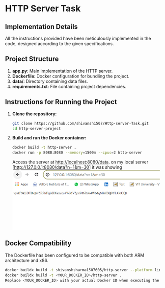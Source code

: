 # HTTP Server Task

## Implementation Details
All the instructions provided have been meticulously implemented in the code, designed according to the given specifications.

## Project Structure
1. **app.py**: Main implementation of the HTTP server.
2. **Dockerfile**: Docker configuration for bundling the project.
3. **data/**: Directory containing data files.
4. **requirements.txt**: File containing project dependencies.

## Instructions for Running the Project
1. **Clone the repository:**
    ```bash
    git clone https://github.com/shivansh1507/Http-server-Task.git
    cd http-server-project
    ```

2. **Build and run the Docker container:**
    ```bash
    docker build -t http-server .
    docker run -p 8080:8080 --memory=1500m --cpus=2 http-server
    ```
    Access the server at [http://localhost:8080/data](http://localhost:8080/data).
   on my local server [http://127.0.0.1:8080/data?n=1&m=30] it was showing
   ![Screenshot](https://raw.githubusercontent.com/shivansh1507/Http-server-Task/main/http1.png) 

## Docker Compatibility
The Dockerfile has been configured to be compatible with both ARM architecture and x86.

```bash
docker buildx build -t shivanshsharma1507605/http-server --platform linux/amd64,linux/arm64 --push .
docker buildx build -t <YOUR_DOCKER_ID>/http-server .
Replace <YOUR_DOCKER_ID> with your actual Docker ID when executing the command.
